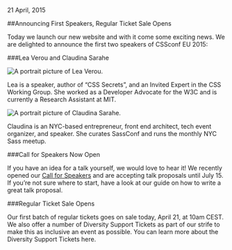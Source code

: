 <time datetime="2014-06-12 11:47:00 GMT">21 April, 2015</time>


##Announcing First Speakers, Regular Ticket Sale Opens

Today we launch our new website and with it come some exciting news. We are delighted to announce the first two speakers of CSSconf EU 2015:

###Lea Verou and Claudina Sarahe

<div class="speakers__grid">
  <div class="image">
    <div class="image--has-border">
      <img srcset="/assets/img/speakers/lea-verou-l.jpg 320w,
                   /assets/img/speakers/lea-verou-m.jpg 256w,
                   /assets/img/speakers/lea-verou.jpg 200w" src="/assets/img/speakers/lea-verou.jpg" alt="A portrait picture of Lea Verou.">
      <div class="speakers__overlay"></div>
    </div>
  </div>
  <div class="info">
    <p class="speakers__paragraph">Lea is a speaker, author of “CSS Secrets”, and an Invited Expert in the CSS Working Group. She worked as a Developer Advocate for the W3C and is currently a Research Assistant at MIT.</p>
  </div>
</div>

<div class="speakers__grid">
  <div class="image">
    <div class="image--has-border">
      <img srcset="/assets/img/speakers/claudina-sarahe-l.jpg 320w,
                   /assets/img/speakers/claudina-sarahe-m.jpg 256w,
                   /assets/img/speakers/claudina-sarahe.jpg 200w" src="/assets/img/speakers/claudina-sarahe.jpg" alt="A portrait picture of Claudina Sarahe.">
      <div class="speakers__overlay"></div>
    </div>
  </div>
  <div class="info">
    <p class="speakers__paragraph">Claudina is an NYC-based entrepreneur, front end architect, tech event organizer, and speaker. She curates SassConf and runs the monthly NYC Sass meetup.</p>
  </div>
</div>

###Call for Speakers Now Open

If you have an idea for a talk yourself, we would love to hear it! We recently opened our [Call for Speakers](/call-for-speakers.html) and are accepting talk proposals until July 15. If you’re not sure where to start, have a look at our guide on how to write a great talk proposal.

###Regular Ticket Sale Opens

Our first batch of regular tickets goes on sale today, April 21, at 10am CEST. We also offer a number of Diversity Support Tickets as part of our strife to make this as inclusive an event as possible. You can learn more about the Diversity Support Tickets here.


